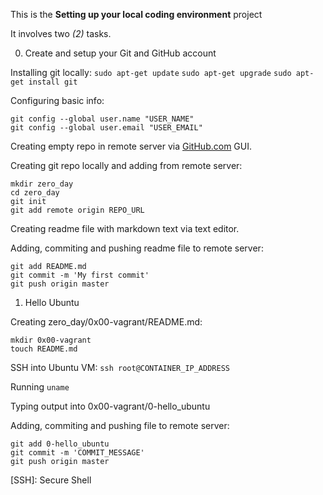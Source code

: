 This is the **Setting up your local coding environment** project

It involves two _(2)_ tasks.

0. Create and setup your Git and GitHub account

Installing git locally:
`sudo apt-get update`
`sudo apt-get upgrade`
`sudo apt-get install git`

Configuring basic info:
```
git config --global user.name "USER_NAME"
git config --global user.email "USER_EMAIL"
```

Creating empty repo in remote server via [GitHub.com](https://github.com/USER_NAME/zero_day.git) GUI.

Creating git repo locally and adding from  remote server:
```
mkdir zero_day
cd zero_day
git init
git add remote origin REPO_URL
```
Creating readme file with markdown text via text editor.

Adding, commiting and pushing readme file to remote server:
```
git add README.md
git commit -m 'My first commit'
git push origin master
```


1. Hello Ubuntu

Creating zero_day/0x00-vagrant/README.md:
```
mkdir 0x00-vagrant
touch README.md
```

SSH into Ubuntu VM: 
`ssh root@CONTAINER_IP_ADDRESS`

Running `uname`

Typing output into 0x00-vagrant/0-hello_ubuntu

Adding, commiting and pushing file to remote server:
```
git add 0-hello_ubuntu
git commit -m 'COMMIT_MESSAGE'
git push origin master
```

[SSH]: Secure Shell
